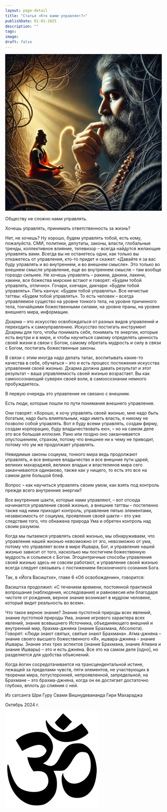 ```yaml
---
layout: page-detail
title: "Статья «Кто вами управляет?»"
publishDate: 01-01-2025
description: ""
tags:
image:
draft: false
---
```


  
![Кто вами управляет?](/upload/medialibrary/c9e/a9kqjim3s1rlzne061qghjmks1445780.jpg "Кто вами управляет?")  

  
 Обществу не сложно нами управлять.

 Хочешь управлять, принимать ответственность за жизнь?

 Нет, не хочешь? Ну хорошо, будем управлять тобой, есть кому, пожалуйста. СМИ, политики, депутаты, законы, власти, глобальные тренды, коллективное влияние, телевизор – всегда найдутся желающие управлять вами. Всегда вы не останетесь одни, как только вы откажетесь от управления, кто-то придет и скажет: «Давайте я за вас буду управлять и во внутреннем, и во внешнем смысле». Это только во внешнем смысле управление, еще во внутреннем смысле – там вообще гораздо сильнее. Не хочешь управлять – ракини, дакини, лакини, хакини, все божества мирские встают и говорят: «Будем тобой управлять, отлично». Гочари, кхечари, дикчари: «Будем тобой управлять». Пять канчук: «Будем тобой управлять». Все нечистые таттвы: «Будем тобой управлять». То есть человек – всегда управляемое существо на уровне тонкого тела, на уровне причинного тела, тончайшими божественными силами, на уровне праны, на уровне внешнего мира, информации.

 Дхарма – это искусство освобождаться от разных видов управлений и переходить к самоуправлению. Искусство постигать инструмент Дхармы для того, чтобы понимать себя, понимать те энергии, которые есть внутри и в мире, и чтобы научиться самому определять ценность своей жизни в связи с Богом, самому обретать мудрость и силу в связи с Богом, постигать божественные законы.

 В связи с этим иногда надо делать тапас, воспитывать какие-то качества в себе, обучаться – это и есть процесс постижения искусства управления своей жизнью. Дхарма должна давать результат и этот результат – ваша управляемость своей жизнью возрастает. Вы как самоосознающий суверен своей воли, в самоосознании немного пробуждаетесь.

 В первую очередь это управление не связано с внешним.

 Есть люди, которые пошли по пути понимания внешнего управления.

 Они говорят: «Хорошо, я хочу управлять своей жизнью, мне надо быть богатым, надо быть влиятельным, надо иметь власть, я никому не позволю собой управлять. Вот я буду всеми управлять, создам фирму, создам корпорацию, буду владычествовать ею», – но на самом деле это все большая иллюзия. Рано или поздно оно заканчивается опустошением, страхом, потому что внешнее ни к чему не приводит, потому что ум же продолжает управлять.

 Невидимые законы социума, тонкого мира ведь продолжают управлять, и все внешнее владычество и все внешние пути царей, великих махараджей, великих владык и властелинов мира сего заканчиваются одинаково, также как у нищего, то есть это все на самом деле большой блеф.

 Вопрос – как научиться управлять своим умом, как взять под контроль прежде всего внутренние энергии?

 Все внутренние шакти, которые нами управляют, – вот отсюда начинается управление своей жизнью, а внешние таттвы – постепенно также над ними приходит контроль, управление пятью элементами, независимость от социума, проявления своей шакти – это уже следствие того, что обнажена природа Ума и обретен контроль над своим разумом.

 Когда мы пытаемся управлять своей жизнью, мы обнаруживаем, что управление нашей жизнью невозможно от эго, невозможно от ума, потому что управляет всем в мире Ишвара, Бог, и управление нашей жизнью зависит от того, насколько мы постигнем божественную мудрость и сольемся с Богом. Эгоцентричные способы управления своей жизнью здесь не совсем работают, и управление своей жизнью всегда следует связывать с постижением бесконечного сознания Бога.

 Так, в «Йога Васиштхе», главе 6 «Об освобождении», говорится:

 Васиштха продолжил: «С течением времени, постоянной практикой вопрошания (наблюдения, исследования) и равновесия или благодаря чистоте от рождения, верное знание возникает в мудром человеке, который видит реальность во всем».

 Что такое верное знание? Знание пустотной природы всех явлений, знание пустотной природы Ума, знание игрового характера всех явлений, знание всевышнего Источника, объединяющего внешний и внутренний мир, брахма-джняна (знание Брахмана, Абсолюта). Говорят: «Люди знают святых, святые знают Брахмана». Атма-джняна – знание своего высшего божественного «Я», ишвара-джняна – знание Ишвары. Знание этих трех аспектов (знание Брахмана, знание Атмана и знание Ишвары) – это и есть джняна. Все это на самом деле \[одно\], но разделяется для удобства объяснений.

 Когда йогин сосредотачивается на трансцендентальной истине, лежащей за пределами чувств, пяти элементов, не участвующих в творении мира, потусторонней, непроявленной, запредельной, на Брахмане – это брахма-джняна, когда он ее достигает достаточно глубоко, вплоть до слияния с ней.

  
 Из сатсанга Шри Гуру Свами Вишнудевананда Гири Махараджа

 Октябрь 2024 г.

![Ом](/upload/medialibrary/4e5/4e59138d7f13f8137afb77ab8ee41988.png) 
